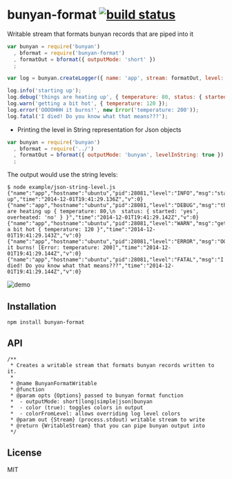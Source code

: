 # bunyan-format [![build status](https://secure.travis-ci.org/thlorenz/bunyan-format.png)](http://travis-ci.org/thlorenz/bunyan-format)

Writable stream that formats bunyan records that are piped into it

```js
var bunyan = require('bunyan')
  , bformat = require('bunyan-format')  
  , formatOut = bformat({ outputMode: 'short' })
  ;

var log = bunyan.createLogger({ name: 'app', stream: formatOut, level: 'debug' } );

log.info('starting up');
log.debug('things are heating up', { temperature: 80, status: { started: 'yes', overheated: 'no' } });
log.warn('getting a bit hot', { temperature: 120 });
log.error('OOOOHHH it burns!', new Error('temperature: 200'));
log.fatal('I died! Do you know what that means???');
```

* Printing the level in String representation for Json objects

```js
var bunyan = require('bunyan')
  , bformat = require('../')
  , formatOut = bformat({ outputMode: 'bunyan', levelInString: true })
  ;
```

The output would use the string levels:

```
$ node example/json-string-level.js 
{"name":"app","hostname":"ubuntu","pid":28081,"level":"INFO","msg":"starting up","time":"2014-12-01T19:41:29.136Z","v":0}
{"name":"app","hostname":"ubuntu","pid":28081,"level":"DEBUG","msg":"things are heating up { temperature: 80,\n  status: { started: 'yes', overheated: 'no' } }","time":"2014-12-01T19:41:29.142Z","v":0}
{"name":"app","hostname":"ubuntu","pid":28081,"level":"WARN","msg":"getting a bit hot { temperature: 120 }","time":"2014-12-01T19:41:29.143Z","v":0}
{"name":"app","hostname":"ubuntu","pid":28081,"level":"ERROR","msg":"OOOOHHH it burns! [Error: temperature: 200]","time":"2014-12-01T19:41:29.144Z","v":0}
{"name":"app","hostname":"ubuntu","pid":28081,"level":"FATAL","msg":"I died! Do you know what that means???","time":"2014-12-01T19:41:29.144Z","v":0}
```

![demo](https://github.com/thlorenz/bunyan-format/raw/master/assets/bunyan-format-demo.gif)

## Installation

    npm install bunyan-format

## API

```
/**
 * Creates a writable stream that formats bunyan records written to it.
 * 
 * @name BunyanFormatWritable
 * @function
 * @param opts {Options} passed to bunyan format function
 *  - outputMode: short|long|simple|json|bunyan
 *  - color (true): toggles colors in output
 *  - colorFromLevel: allows overriding log level colors
 * @param out {Stream} (process.stdout) writable stream to write 
 * @return {WritableStream} that you can pipe bunyan output into
 */
```

## License

MIT
